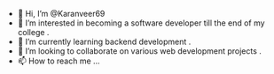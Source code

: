 - 👋 Hi, I’m @Karanveer69
- 👀 I’m interested in becoming a software developer till the end of my college .
- 🌱 I’m currently learning backend development .
- 💞️ I’m looking to collaborate on various web development projects . 
- 📫 How to reach me ...

<!---
Karanveer69/Karanveer69 is a ✨ special ✨ repository because its `README.md` (this file) appears on your GitHub profile.
You can click the Preview link to take a look at your changes.
--->
